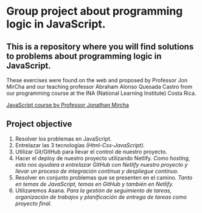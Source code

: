 # Group project about programming logic in JavaScript.

## This is a repository where you will find solutions to problems about programming logic in JavaScript.

These exercises were found on the web and proposed by Professor Jon MirCha and our teaching professor Abraham Alonso Quesada Castro from our programming course at the INA (National Learning Institute) Costa Rica.

[JavaScript course by Professor Jonathan Mircha](https://www.youtube.com/watch?v=2SetvwBV-SU&list=PLvq-jIkSeTUZ6QgYYO3MwG9EMqC-KoLXA)

## Project objective
1. Resolver los problemas en JavaScript.
2. Entrelazar las 3 tecnologías *(Html-Css-JavaScript).*
3. Utilizar Git/GitHub para llevar el control de nuestro proyecto. 
4. Hacer el deploy de nuestro proyecto utilizando Netlify. *Como hosting, esto nos ayudara a entrelazar GitHub con Netlify nuestro proyecto y llevar un proceso de integración continua y despliegue continuo.*
5. Resolver en conjunto problemas que se presenten en el camino. *Tanto en temas de JavaScript, temas en GitHub y también en Netlify.*
6. Utilizaremos Asana. *Para la gestión de seguimiento de tareas, organización de trabajos y planificación de entrega de tareas como proyecto final.*
